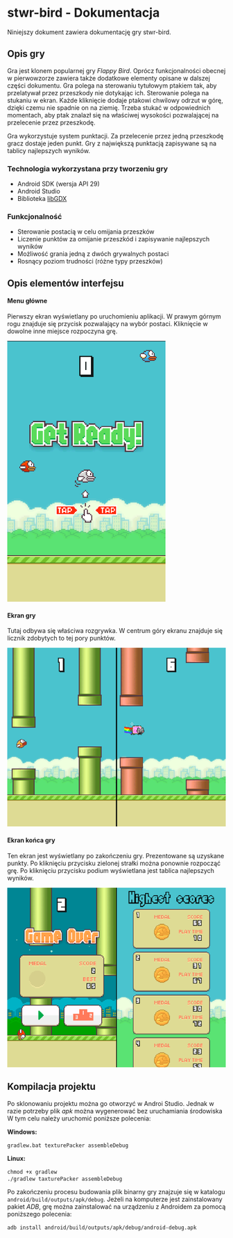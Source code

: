 # stwr-bird - Dokumentacja

Niniejszy dokument zawiera dokumentację gry stwr-bird.

## Opis gry

Gra jest klonem popularnej gry *Flappy Bird*. Oprócz funkcjonalności obecnej w pierwowzorze zawiera także
dodatkowe elementy opisane w dalszej części dokumentu. Gra polega na sterowaniu tytułowym ptakiem tak, aby przelatywał
przez przeszkody nie dotykając ich. Sterowanie polega na stukaniu w ekran. Każde kliknięcie dodaje ptakowi chwilowy
odrzut w górę, dzięki czemu nie spadnie on na ziemię. Trzeba stukać w odpowiednich momentach, aby ptak znalazł się
na właściwej wysokości pozwalającej na przelecenie przez przeszkodę.

Gra wykorzystuje system punktacji. Za przelecenie przez jedną przeszkodę gracz dostaje jeden punkt. Gry z największą
punktacją zapisywane są na tablicy najlepszych wyników.

### Technologia wykorzystana przy tworzeniu gry

* Android SDK (wersja API 29)
* Android Studio
* Biblioteka [libGDX](https://libgdx.badlogicgames.com/)

### Funkcjonalność

* Sterowanie postacią w celu omijania przeszków
* Liczenie punktów za omijanie przeszkód i zapisywanie najlepszych wyników
* Możliwość grania jedną z dwóch grywalnych postaci
* Rosnący poziom trudności (różne typy przeszków)

## Opis elementów interfejsu

#### Menu główne 

Pierwszy ekran wyświetlany po uruchomieniu aplikacji. W prawym górnym rogu znajduje się przycisk pozwalający na
wybór postaci. Kliknięcie w dowolne inne miejsce rozpoczyna grę. 

![menu główne](docs/images/main_menu.png "Menu główne")

#### Ekran gry

Tutaj odbywa się właściwa rozgrywka. W centrum góry ekranu znajduje się licznik zdobytych to tej pory punktów.

![ekran gry](docs/images/game.png "Ekran gry")

#### Ekran końca gry

Ten ekran jest wyświetlany po zakończeniu gry. Prezentowane są uzyskane punkty. Po kliknięciu przycisku zielonej
strałki można ponownie rozpocząć grę. Po kliknięciu przycisku podium wyświetlana jest tablica najlepszych wyników.

![koniec gry](docs/images/game_over.png "Koniec gry")

## Kompilacja projektu

Po sklonowaniu projektu można go otworzyć w Androi Studio. Jednak w razie potrzeby plik *apk* można wygenerować bez
uruchamiania środowiska W tym celu należy uruchomić poniższe polecenia:

**Windows:**

```
gradlew.bat texturePacker assembleDebug
```

**Linux:**

```shell script
chmod +x gradlew
./gradlew taxturePacker assembleDebug
```

Po zakończeniu procesu budowania plik binarny gry znajzuje się w katalogu
`android/build/outputs/apk/debug`. Jeżeli na komputerze jest zainstalowany pakiet *ADB*, grę
można zainstalować na urządzeniu z Androidem za pomocą poniższego polecenia:

```
adb install android/build/outputs/apk/debug/android-debug.apk
``` 